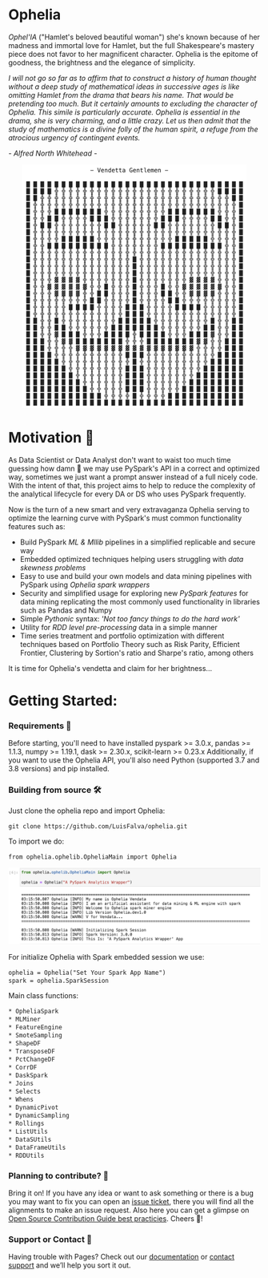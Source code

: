# Ophelia 

*Ophel'IA* ("Hamlet's beloved beautiful woman") she's known because of her madness and immortal love for Hamlet, but the full Shakespeare's mastery piece does not favor to her magnificent character.
Ophelia is the epitome of goodness, the brightness and the elegance of simplicity.

*I will not go so far as to affirm that to construct a history of human thought without a deep study of mathematical ideas in successive ages is like omitting Hamlet from the drama that bears his name.
That would be pretending too much. But it certainly amounts to excluding the character of Ophelia. This simile is particularly accurate. Ophelia is essential in the drama, she is very charming, and a little crazy.
Let us then admit that the study of mathematics is a divine folly of the human spirit, a refuge from the atrocious urgency of contingent events.*

*- Alfred North Whitehead -*

<p align="center">
  <img src="/docs/img/ophelia-mask.png" width="450" title="ophelia mask">
</p>

# Motivation 🚀

As Data Scientist or Data Analyst don't want to waist too much time guessing how damn 😬 we may use PySpark's API in a correct and optimized way, sometimes we just want a prompt answer instead of a full nicely code. With the intent of that, this project
aims to help to reduce the complexity of the analytical lifecycle for every DA or DS who uses PySpark frequently.

Now is the turn of a new smart and very extravaganza Ophelia serving to optimize the learning curve with PySpark's must common functionality features such as:
- Build PySpark *ML & Mllib* pipelines in a simplified replicable and secure way
- Embedded optimized techniques helping users struggling with *data skewness problems*
- Easy to use and build your own models and data mining pipelines with PySpark using *Ophelia spark wrappers*
- Security and simplified usage for exploring new *PySpark features* for data mining replicating the most commonly used functionality in libraries such as Pandas and Numpy
- Simple *Pythonic* syntax: *'Not too fancy things to do the hard work'*
- Utility for *RDD level pre-processing* data in a simple manner
- Time series treatment and portfolio optimization with different techniques based on Portfolio Theory such as Risk Parity, Efficient Frontier, Clustering by Sortion's ratio and Sharpe's ratio, among others

It is time for Ophelia's vendetta and claim for her brightness...

# Getting Started:


### Requirements 📜

Before starting, you'll need to have installed pyspark >= 3.0.x, pandas >= 1.1.3, numpy >= 1.19.1, dask >= 2.30.x, scikit-learn >= 0.23.x 
Additionally, if you want to use the Ophelia API, you'll also need Python (supported 3.7 and 3.8 versions) and pip installed.

### Building from source 🛠️

Just clone the ophelia repo and import Ophelia:
   
    git clone https://github.com/LuisFalva/ophelia.git

To import we do:
    
    from ophelia.ophelib.OpheliaMain import Ophelia
    
<p align="center">
  <img src="/docs/img/ophelia-session.png" width="850" title="ophelia session">
</p>
    
For initialize Ophelia with Spark embedded session we use:

    ophelia = Ophelia("Set Your Spark App Name")
    spark = ophelia.SparkSession
    
Main class functions:

    * OpheliaSpark
    * MLMiner
    * FeatureEngine
    * SmoteSampling
    * ShapeDF
    * TransposeDF
    * PctChangeDF
    * CorrDF
    * DaskSpark
    * Joins
    * Selects
    * Whens
    * DynamicPivot
    * DynamicSampling
    * Rollings
    * ListUtils
    * DataSUtils
    * DataFrameUtils
    * RDDUtils
    
### Planning to contribute? 🤔

Bring it on! If you have any idea or want to ask something or there is a bug you may want to fix you can open an [issue ticket](https://github.com/LuisFalva/ophelia/issues), there you will find all the alignments to make an issue request. Also here you can get a glimpse on [Open Source Contribution Guide best practicies](https://opensource.guide/).
Cheers 🍻!

### Support or Contact 📠

Having trouble with Pages? Check out our [documentation](https://docs.github.com/categories/github-pages-basics/) or [contact support](https://github.com/contact) and we’ll help you sort it out.